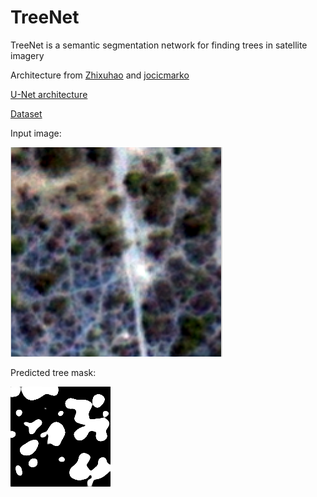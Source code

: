 # TreeNet

TreeNet is a semantic segmentation network for finding trees in satellite imagery

Architecture from [Zhixuhao](https://github.com/zhixuhao/unet) and [jocicmarko](https://github.com/jocicmarko/ultrasound-nerve-segmentation)

[U-Net architecture](https://lmb.informatik.uni-freiburg.de/people/ronneber/u-net/)

[Dataset](https://www.kaggle.com/c/dstl-satellite-imagery-feature-detection)

Input image:

![Input](https://github.com/andrewk1/TreeNet/blob/master/raw.png?s=168)

Predicted tree mask:

![Input](https://github.com/andrewk1/TreeNet/blob/master/predicted.png "Mask Prediction")
